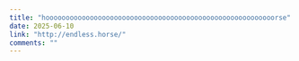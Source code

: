 ```yaml
---
title: "hooooooooooooooooooooooooooooooooooooooooooooooooooooooooorse"
date: 2025-06-10
link: "http://endless.horse/"
comments: ""
---
```

